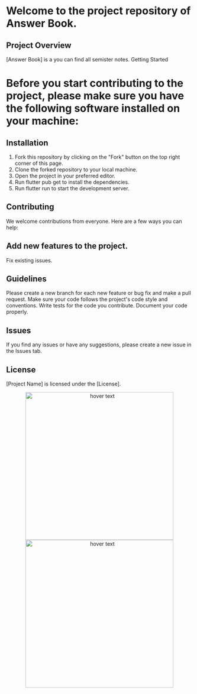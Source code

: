 # Welcome to the project repository of Answer Book.

## Project Overview
[Answer Book] is a you can find all semister notes.
Getting Started


# Before you start contributing to the project, please make sure you have the following software installed on your machine:


## Installation
1. Fork this repository by clicking on the "Fork" button on the top right corner of this page.
2. Clone the forked repository to your local machine.
3. Open the project in your preferred editor.
4. Run flutter pub get to install the dependencies.
5. Run flutter run to start the development server.


## Contributing
We welcome contributions from everyone. Here are a few ways you can help:

## Add new features to the project.
Fix existing issues.

## Guidelines
Please create a new branch for each new feature or bug fix and make a pull request.
Make sure your code follows the project's code style and conventions.
Write tests for the code you contribute.
Document your code properly.

## Issues
If you find any issues or have any suggestions, please create a new issue in the Issues tab.

## License
[Project Name] is licensed under the [License].


<p align="center">
<img src="https://user-images.githubusercontent.com/119116107/236678570-e37abf3e-7f88-4a2a-bdba-c24e0a445346.png" width="400" title="hover text">
<img src="https://user-images.githubusercontent.com/119116107/236678722-63056ae3-1eca-470d-820d-83981d462179.png" width="400" title="hover text">
</p>
  
